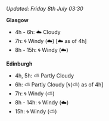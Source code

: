 *Updated: Friday 8th July 03:30*

**Glasgow**

* 4h - 6h: :cloud: Cloudy
* 7h: :cyclone: Windy (:cloud:) [:cloud: as of 4h]
* 8h - 15h: :cyclone: Windy (:cloud:)

**Edinburgh**

* 4h, 5h: :partly_sunny: Partly Cloudy
* 6h: :partly_sunny: Partly Cloudy [:cyclone:(:partly_sunny:) as of 4h]
* 7h: :cyclone: Windy (:partly_sunny:)
* 8h - 14h: :cyclone: Windy (:cloud:)
* 15h: :cyclone: Windy (:partly_sunny:)

